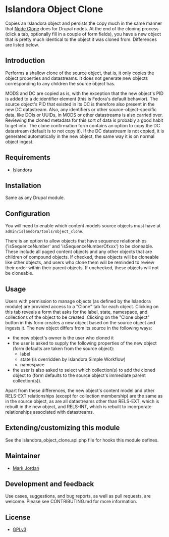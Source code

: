 # Islandora Object Clone

Copies an Islandora object and persists the copy much in the same manner that [Node Clone](https://www.drupal.org/project/node_clone) does for Drupal nodes. At the end of the cloning process (click a tab, optionally fill in a couple of form fields), you have a new object that is pretty much identical to the object it was cloned from. Differences are listed below.

## Introduction

Performs a shallow clone of the source object, that is, it only copies the object properties and datastreams. It does not generate new objects corresponding to any children the source object has.

MODS and DC are copied as is, with the exception that the new object's PID is added to a dc:identifier element (this is Fedora's default behavior). The source object's PID that existed in its DC is therefore also present in the new DC datastream. Also, any identifiers or other source-object-specific data, like DOIs or UUIDs, in MODS or other datastreams is also carried over. Reviewing the cloned metadata for this sort of data is probably a good habit to get into. The clone confirmation form contains an option to copy the DC datastream (default is to not copy it). If the DC datastream is not copied, it is generated automatically in the new object, the same way it is on normal object ingest.

## Requirements

* [Islandora](https://github.com/Islandora/islandora)

## Installation

Same as any Drupal module.

## Configuration

You will need to enable which content models source objects must have at `admin/islandora/tools/object_clone`.

There is an option to allow objects that have sequence relationships ('isSequenceNumber' and 'isSequenceNumberOfxxx') to be cloneable. These include all paged content objects and any other objects that are children of compound objects. If checked, these objects will be cloneable like other objects, and users who clone them will be reminded to review their order within their parent objects. If unchecked, these objects will not be cloneable.

## Usage

Users with permission to manage objects (as defined by the Islandora module) are provided access to a "Clone" tab for each object. Clicking on this tab reveals a form that asks for the label, state, namespace, and collections of the object to be created. Clicking on the "Clone object" button in this form creates a new object based on the source object and ingests it. The new object differs from its source in the following ways:

* the new object's owner is the user who cloned it
* the user is asked to supply the following properties of the new object (form defaults are taken from the source object):
  * label
  * state (is overridden by Islandora Simple Workflow)
  * namespace
* the user is also asked to select which collection(s) to add the cloned object to (form defaults to the source object's immediate parent collection(s)).

Apart from these differences, the new object's content model and other RELS-EXT relationships (except for collection membership) are the same as in the source object, as are all datastreams other than RELS-EXT, which is rebuilt in the new object, and RELS-INT, which is rebuilt to incorporate relationships associated with datastreams.

## Extending/customizing this module

See the islandora_object_clone.api.php file for hooks this module defines.

## Maintainer

* [Mark Jordan](https://github.com/mjordan)

## Development and feedback

Use cases, suggestions, and bug reports, as well as pull requests, are welcome. Please see CONTRIBUTING.md for more information.

## License

* [GPLv3](http://www.gnu.org/licenses/gpl-3.0.txt)
